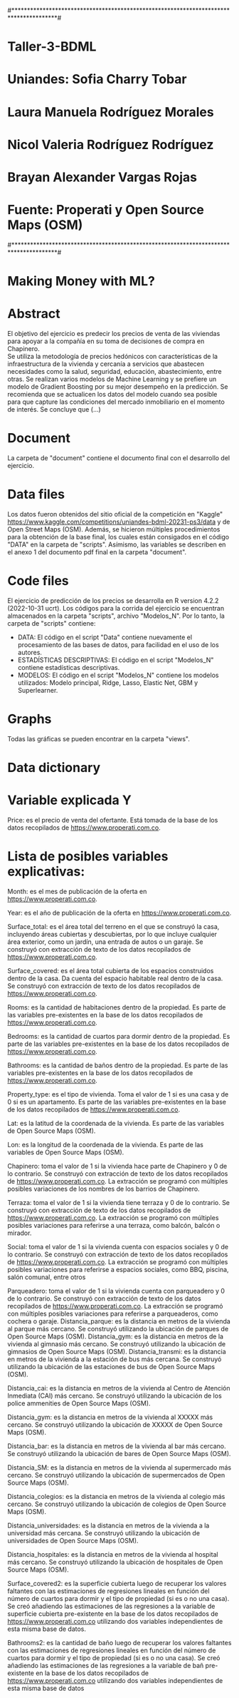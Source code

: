 #**************************************************************************************#
#                                    Taller-3-BDML                                     #
#                        Uniandes: Sofia Charry Tobar                                  #
#                                  Laura Manuela Rodríguez Morales                     #
#                                  Nicol Valeria Rodríguez Rodríguez                   #
#                                  Brayan Alexander Vargas Rojas                       #
#                          Fuente: Properati y Open Source Maps (OSM)                  #
#**************************************************************************************#


# Making Money with ML?

# Abstract

El objetivo del ejercicio es predecir los precios de venta de las viviendas para apoyar a la compañía en su toma de decisiones de compra en Chapinero.  
Se utiliza la metodología de precios hedónicos con características de la infraestructura de la vivienda y cercanía a servicios que abastecen necesidades
como la salud, seguridad, educación, abastecimiento, entre otras. Se realizan varios modelos de Machine Learning y se prefiere un modelo de Gradient Boosting
por su mejor desempeño en la predicción. Se recomienda que se actualicen los datos del modelo cuando sea posible para que capture las condiciones del mercado
inmobiliario en el momento de interés. Se concluye que (...)

# Document

La carpeta de "document" contiene el documento final con el desarrollo del ejercicio.

# Data files

Los datos fueron obtenidos del sitio oficial de la competición en "Kaggle" https://www.kaggle.com/competitions/uniandes-bdml-20231-ps3/data y de Open Street Maps (OSM).
Además, se hicieron múltiples procedimientos para la obtención de la base final, los cuales están consigados en el código "DATA" en la carpeta de "scripts".
Asímismo, las variables se describen en el anexo 1 del documento pdf final en la carpeta "document".

# Code files

El ejercicio de predicción de los precios se desarrolla en R version 4.2.2 (2022-10-31 ucrt).
Los códigos para la corrida del ejercicio se encuentran almacenados en la carpeta "scripts", archivo "Modelos_N". 
Por lo tanto, la carpeta de "scripts" contiene: 
- DATA: El código en el script "Data" contiene nuevamente el procesamiento de las bases de datos, para facilidad en el uso de los autores.
- ESTADÍSTICAS DESCRIPTIVAS: El código en el script "Modelos_N" contiene estadísticas descriptivas.
- MODELOS: El código en el script "Modelos_N" contiene los modelos utilizados: Modelo principal, Ridge, Lasso, Elastic Net, GBM y Superlearner.

# Graphs

Todas las gráficas se pueden encontrar en la carpeta "views".

# Data dictionary

# Variable explicada Y 
Price: es el precio de venta del ofertante. Está tomada de la base de los datos recopilados de https://www.properati.com.co.

# Lista de posibles variables explicativas: 

Month: es el mes de publicación de la oferta en https://www.properati.com.co.

Year: es el año de publicación de la oferta en https://www.properati.com.co.

Surface_total: es el área total del terreno en el que se construyó la casa, incluyendo áreas cubiertas y descubiertas, por lo que incluye cualquier área exterior, como un jardín, una entrada de autos o un garaje. Se construyó con extracción de texto de los datos recopilados de https://www.properati.com.co.

Surface_covered: es el área total cubierta de los espacios construidos dentro de la casa. Da cuenta del espacio habitable real dentro de la casa. Se construyó con extracción de texto de los datos recopilados de https://www.properati.com.co.

Rooms: es la cantidad de habitaciones dentro de la propiedad. Es parte de las variables pre-existentes en la base de los datos recopilados de https://www.properati.com.co.

Bedrooms: es la cantidad de cuartos para dormir dentro de la propiedad. Es parte de las variables pre-existentes en la base de los datos recopilados de https://www.properati.com.co.

Bathrooms: es la cantidad de baños dentro de la propiedad. Es parte de las variables pre-existentes en la base de los datos recopilados de https://www.properati.com.co.

Property_type: es el tipo de vivienda. Toma el valor de 1 si es una casa y de 0 si es un apartamento. Es parte de las variables pre-existentes en la base de los datos recopilados de https://www.properati.com.co.

Lat: es la latitud de la coordenada de la vivienda. Es parte de las variables de Open Source Maps (OSM).

Lon: es la longitud de la coordenada de la vivienda. Es parte de las variables de Open Source Maps (OSM).

Chapinero: toma el valor de 1 si la vivienda hace parte de Chapinero y 0 de lo contrario. Se construyó con extracción de texto de los datos recopilados de https://www.properati.com.co. La extracción se programó con múltiples posibles variaciones de los nombres de los barrios de Chapinero.

Terraza: toma el valor de 1 si la vivienda tiene terraza y 0 de lo contrario. Se construyó con extracción de texto de los datos recopilados de https://www.properati.com.co. La extracción se programó con múltiples posibles variaciones para referirse a una terraza, como balcón, balcón o mirador.

Social: toma el valor de 1 si la vivienda cuenta con espacios sociales y 0 de lo contrario. Se construyó con extracción de texto de los datos recopilados de https://www.properati.com.co. La extracción se programó con múltiples posibles variaciones para referirse a espacios sociales, como BBQ, piscina, salón comunal, entre otros

Parqueadero: toma el valor de 1 si la vivienda cuenta con parqueadero y 0 de lo contrario. Se construyó con extracción de texto de los datos recopilados de https://www.properati.com.co. La extracción se programó con múltiples posibles variaciones para referirse a parqueaderos, como cochera o garaje.
Distancia_parque: es la distancia en metros de la vivienda al parque más cercano. Se construyó utilizando la ubicación de parques de Open Source Maps (OSM).
Distancia_gym: es la distancia en metros de la vivienda al gimnasio más cercano. Se construyó utilizando la ubicación de gimnasios de Open Source Maps (OSM).
Distancia_transmi: es la distancia en metros de la vivienda a la estación de bus más cercana. Se construyó utilizando la ubicación de las estaciones de bus de Open Source Maps (OSM).

Distancia_cai: es la distancia en metros de la vivienda al Centro de Atención Inmediata (CAI) más cercano. Se construyó utilizando la ubicación de los police ammenities de Open Source Maps (OSM).

Distancia_gym: es la distancia en metros de la vivienda al XXXXX más cercano. Se construyó utilizando la ubicación de XXXXX de Open Source Maps (OSM).

Distancia_bar: es la distancia en metros de la vivienda al bar más cercano. Se construyó utilizando la ubicación de bares de Open Source Maps (OSM).

Distancia_SM: es la distancia en metros de la vivienda al supermercado más cercano. Se construyó utilizando la ubicación de supermercados de Open Source Maps (OSM).

Distancia_colegios: es la distancia en metros de la vivienda al colegio más cercano. Se construyó utilizando la ubicación de colegios de Open Source Maps (OSM).

Distancia_universidades: es la distancia en metros de la vivienda a la universidad más cercana. Se construyó utilizando la ubicación de universidades de Open Source Maps (OSM).

Distancia_hospitales: es la distancia en metros de la vivienda al hospital más cercano. Se construyó utilizando la ubicación de hospitales de Open Source Maps (OSM).

Surface_covered2: es la superficie cubierta luego de recuperar los valores faltantes con las estimaciones de regresiones lineales en función del número de cuartos para dormir y el tipo de propiedad (si es o no una casa). Se creó añadiendo las estimaciones de las regresiones a la variable de superficie cubierta pre-existente en la base de los datos recopilados de https://www.properati.com.co utilizando dos variables independientes de esta misma base de datos.

Bathrooms2: es la cantidad de baño luego de recuperar los valores faltantes con las estimaciones de regresiones lineales en función del número de cuartos para dormir y el tipo de propiedad (si es o no una casa). Se creó añadiendo las estimaciones de las regresiones a la variable de bañ pre-existente en la base de los datos recopilados de https://www.properati.com.co utilizando dos variables independientes de esta misma base de datos
